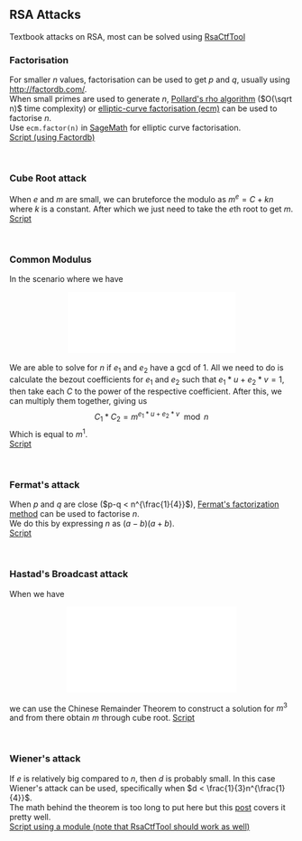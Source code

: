 RSA Attacks
-
Textbook attacks on RSA, most can be solved using [RsaCtfTool](https://github.com/RsaCtfTool/RsaCtfTool)  

### Factorisation
For smaller $n$ values, factorisation can be used to get $p$ and $q$, usually using http://factordb.com/.  
When small primes are used to generate $n$, [Pollard's rho algorithm](https://en.wikipedia.org/wiki/Pollard%27s_rho_algorithm) ($O(\sqrt n)$ time complexity) or [elliptic-curve factorisation (ecm)](https://en.wikipedia.org/wiki/Lenstra_elliptic-curve_factorization) can be used to factorise $n$.  
Use `ecm.factor(n)` in [SageMath](https://doc.sagemath.org/html/en/reference/interfaces/sage/interfaces/ecm.html) for elliptic curve factorisation.  
[Script (using Factordb)](scripts/Factor_n.py)

<br>

### Cube Root attack
When $e$ and $m$ are small, we can bruteforce the modulo as $m^e = C + kn$ where $k$ is a constant. After which we just need to take the $e$th root to get $m$.  
[Script](scripts/Cube_Root_Attack.py)

<br>

### Common Modulus
In the scenario where we have  

<p align="center">
  <img src="../../assets/images/CommonMod.svg">
</p>  

We are able to solve for $n$ if $e_1$ and $e_2$ have a gcd of 1.
All we need to do is calculate the bezout coefficients for $e_1$ and $e_2$ such that $e_{1}*u + e_{2}*v = 1$, then take each $C$ to the power of the respective coefficient.
After this, we can multiply them together, giving us
$$C_1 * C_2 = m^{e_{1}*u + e_{2}*v} \mod n$$
Which is equal to $m^1$.  
[Script](scripts/Common_Mod.py)

<br>

### Fermat's attack
When $p$ and $q$ are close ($p-q < n^{\frac{1}{4}}$), [Fermat's factorization method](https://en.wikipedia.org/wiki/Fermat%27s_factorization_method) can be used to factorise $n$.  
We do this by expressing $n$ as $(a-b)(a+b)$.  
[Script](scripts/Fermat_Attack.py)

<br>

### Hastad's Broadcast attack
When we have

<p align="center">
  <img src="../../assets/images/Hastad.svg">
</p>  

we can use the Chinese Remainder Theorem to construct a solution for $m^3$ and from there obtain $m$ through cube root.
[Script](scripts/Hastad.py)

<br>

### Wiener's attack
If $e$ is relatively big compared to $n$, then $d$ is probably small. In this case Wiener's attack can be used, specifically when $d < \frac{1}{3}n^{\frac{1}{4}}$.  
The math behind the theorem is too long to put here but this [post](https://bitsdeep.com/posts/attacking-rsa-for-fun-and-ctf-points-part-2/) covers it pretty well.  
[Script using a module (note that RsaCtfTool should work as well)](scripts/Wiener.py)